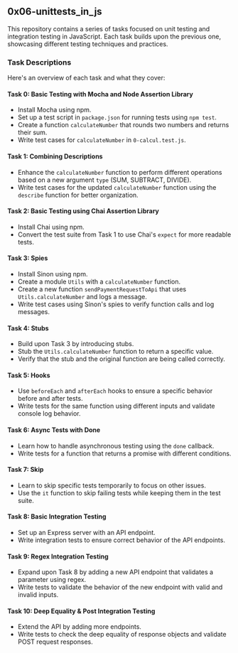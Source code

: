 ## 0x06-unittests_in_js

This repository contains a series of tasks focused on unit testing and integration testing in JavaScript. Each task builds upon the previous one, showcasing different testing techniques and practices.


### Task Descriptions

Here's an overview of each task and what they cover:

#### Task 0: Basic Testing with Mocha and Node Assertion Library

- Install Mocha using npm.
- Set up a test script in `package.json` for running tests using `npm test`.
- Create a function `calculateNumber` that rounds two numbers and returns their sum.
- Write test cases for `calculateNumber` in `0-calcul.test.js`.

#### Task 1: Combining Descriptions

- Enhance the `calculateNumber` function to perform different operations based on a new argument `type` (SUM, SUBTRACT, DIVIDE).
- Write test cases for the updated `calculateNumber` function using the `describe` function for better organization.

#### Task 2: Basic Testing using Chai Assertion Library

- Install Chai using npm.
- Convert the test suite from Task 1 to use Chai's `expect` for more readable tests.

#### Task 3: Spies

- Install Sinon using npm.
- Create a module `Utils` with a `calculateNumber` function.
- Create a new function `sendPaymentRequestToApi` that uses `Utils.calculateNumber` and logs a message.
- Write test cases using Sinon's spies to verify function calls and log messages.

#### Task 4: Stubs

- Build upon Task 3 by introducing stubs.
- Stub the `Utils.calculateNumber` function to return a specific value.
- Verify that the stub and the original function are being called correctly.

#### Task 5: Hooks

- Use `beforeEach` and `afterEach` hooks to ensure a specific behavior before and after tests.
- Write tests for the same function using different inputs and validate console log behavior.

#### Task 6: Async Tests with Done

- Learn how to handle asynchronous testing using the `done` callback.
- Write tests for a function that returns a promise with different conditions.

#### Task 7: Skip

- Learn to skip specific tests temporarily to focus on other issues.
- Use the `it` function to skip failing tests while keeping them in the test suite.

#### Task 8: Basic Integration Testing

- Set up an Express server with an API endpoint.
- Write integration tests to ensure correct behavior of the API endpoints.

#### Task 9: Regex Integration Testing

- Expand upon Task 8 by adding a new API endpoint that validates a parameter using regex.
- Write tests to validate the behavior of the new endpoint with valid and invalid inputs.

#### Task 10: Deep Equality & Post Integration Testing

- Extend the API by adding more endpoints.
- Write tests to check the deep equality of response objects and validate POST request responses.

